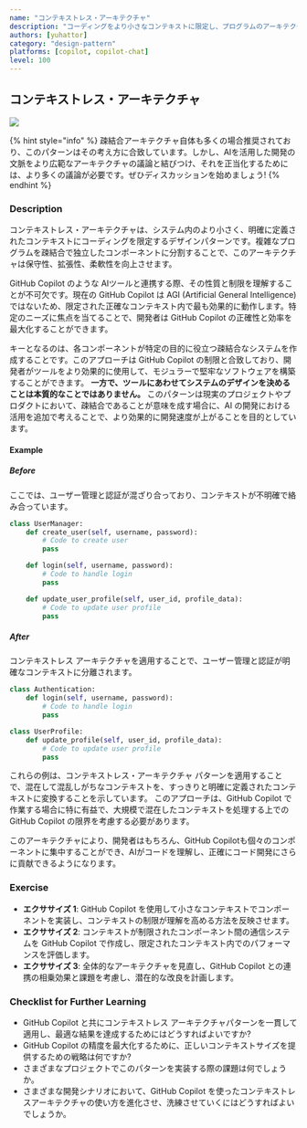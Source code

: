 ```yaml
---
name: "コンテキストレス・アーキテクチャ"
description: "コーディングをより小さなコンテキストに限定し、プログラムのアーキテクチャを疎結合にする"
authors: [yuhattor] 
category: "design-pattern"
platforms: [copilot, copilot-chat]
level: 100
---
```


## コンテキストレス・アーキテクチャ

<img src="https://img.shields.io/badge/Lv0-Pattern_Idea-blueviolet">

{% hint style="info" %}
疎結合アーキテクチャ自体も多くの場合推奨されており、このパターンはその考え方に合致しています。しかし、AIを活用した開発の文脈をより広範なアーキテクチャの議論と結びつけ、それを正当化するためには、より多くの議論が必要です。ぜひディスカッションを始めましょう!
{% endhint %}

### Description

コンテキストレス・アーキテクチャは、システム内のより小さく、明確に定義されたコンテキストにコーディングを限定するデザインパターンです。複雑なプログラムを疎結合で独立したコンポーネントに分割することで、このアーキテクチャは保守性、拡張性、柔軟性を向上させます。

GitHub Copilot のような AIツールと連携する際、その性質と制限を理解することが不可欠です。現在の GitHub Copilot は AGI (Artificial General Intelligence) ではないため、限定された正確なコンテキスト内で最も効果的に動作します。特定のニーズに焦点を当てることで、開発者は GitHub Copilot の正確性と効率を最大化することができます。

キーとなるのは、各コンポーネントが特定の目的に役立つ疎結合なシステムを作成することです。このアプローチは GitHub Copilot の制限と合致しており、開発者がツールをより効果的に使用して、モジュラーで堅牢なソフトウェアを構築することができます。
**一方で、ツールにあわせてシステムのデザインを決めることは本質的なことではありません。**
このパターンは現実のプロジェクトやプロダクトにおいて、疎結合であることが意味を成す場合に、AI の開発における活用を追加で考えることで、より効果的に開発速度が上がることを目的としています。

#### Example

##### Before

ここでは、ユーザー管理と認証が混ざり合っており、コンテキストが不明確で絡み合っています。

```python
class UserManager:
    def create_user(self, username, password):
        # Code to create user
        pass

    def login(self, username, password):
        # Code to handle login
        pass

    def update_user_profile(self, user_id, profile_data):
        # Code to update user profile
        pass
```

##### After

コンテキストレス アーキテクチャを適用することで、ユーザー管理と認証が明確なコンテキストに分離されます。

```python
class Authentication:
    def login(self, username, password):
        # Code to handle login
        pass

class UserProfile:
    def update_profile(self, user_id, profile_data):
        # Code to update user profile
        pass
```

これらの例は、コンテキストレス・アーキテクチャ パターンを適用することで、混在して混乱しがちなコンテキストを、すっきりと明確に定義されたコンテキストに変換することを示しています。
このアプローチは、GitHub Copilot で作業する場合に特に有益で、大規模で混在したコンテキストを処理する上でのGitHub Copilot の限界を考慮する必要があります。

このアーキテクチャにより、開発者はもちろん、GitHub Copilotも個々のコンポーネントに集中することができ、AIがコードを理解し、正確にコード開発にさらに貢献できるようになります。

### Exercise

- **エクササイズ 1**: GitHub Copilot を使用して小さなコンテキストでコンポーネントを実装し、コンテキストの制限が理解を高める方法を反映させます。
- **エクササイズ 2**: コンテキストが制限されたコンポーネント間の通信システムを GitHub Copilot で作成し、限定されたコンテキスト内でのパフォーマンスを評価します。
- **エクササイズ 3**: 全体的なアーキテクチャを見直し、GitHub Copilot との連携の相乗効果と課題を考慮し、潜在的な改良を計画します。

### Checklist for Further Learning

- GitHub Copilot と共にコンテキストレス アーキテクチャパターンを一貫して適用し、最適な結果を達成するためにはどうすればよいですか?
- GitHub Copilot の精度を最大化するために、正しいコンテキストサイズを提供するための戦略は何ですか?
- さまざまなプロジェクトでこのパターンを実装する際の課題は何でしょうか。
- さまざまな開発シナリオにおいて、GitHub Copilot を使ったコンテキストレスアーキテクチャの使い方を進化させ、洗練させていくにはどうすればよいでしょうか。
